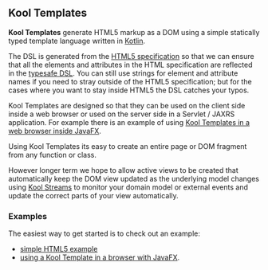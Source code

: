 ## Kool Templates

**Kool Templates** generate HTML5 markup as a DOM using a simple statically typed template language written in [Kotlin](http://jetbrains.github.com/kotlin/).

The DSL is generated from the [HTML5 specification](http://dev.w3.org/html5/spec/section-index.html) so that we can ensure that all the elements and attributes in the HTML specification are reflected in the [typesafe DSL](http://koolapp.org/versions/snapshot/apidocs/org/koolapp/template/html/org/w3c/dom/Node-extensions.html). You can still use strings for element and attribute names if you need to stray outside of the HTML5 specification; but for the cases where you want to stay inside HTML5 the DSL catches your typos.

Kool Templates are designed so that they can be used on the client side inside a web browser or used on the server side in a Servlet / JAXRS application. For example there is an example of using [Kool Templates in a web browser inside JavaFX](https://github.com/koolapp/koolapp/tree/master/koolapp-javafx).

Using Kool Templates its easy to create an entire page or DOM fragment from any function or class.

However longer term we hope to allow active views to be created that automatically keep the DOM view updated as the underlying model changes  using [Kool Streams](https://github.com/koolapp/koolapp/blob/master/koolapp-stream/ReadMe.md) to monitor your domain model or external events and update the correct parts of your view automatically.

### Examples

The easiest way to get started is to check out an example:

* [simple HTML5 example](https://github.com/koolapp/koolapp/blob/master/koolapp-template/src/test/kotlin/test/koolapp/template/html/HtmlTemplateTest.kt#L12)
* [using a Kool Template in a browser with JavaFX](https://github.com/koolapp/koolapp/tree/master/koolapp-javafx).

